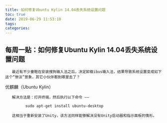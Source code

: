```yaml
---
title: 如何修复Ubuntu Kylin 14.04丢失系统设置问题
toc: true
date: 2019-06-29 11:53:18
tags:
categories:
---
```






## 每周一贴：如何修复Ubuntu Kylin 14.04丢失系统设置问题

       最近有不少童鞋在安装搜狗输入法之后，决定卸载ibus输入法，结果导致系统设置变成如下这个“惨淡”景象，其它小伙伴都到哪里去了？

优麒麟（Ubuntu Kylin）

       解决方法是：打开终端，然后执行以下命令 ——

             sudo apt-get install ubuntu-desktop

       这相当于重新安装了Unity，该方法同样能够解决没有Unity启动器和指示面板的情形。
